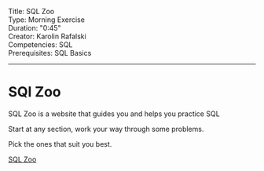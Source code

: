 
Title: SQL Zoo<br>
Type: Morning Exercise <br>
Duration: "0:45"<br>
Creator: Karolin Rafalski<br>
Competencies: SQL<br>
Prerequisites: SQL Basics<br>

---



# SQl Zoo

SQL Zoo is a website that guides you and helps you practice SQL

Start at any section, work your way through some problems. 

Pick the ones that suit you best. 

[SQL Zoo](https://sqlzoo.net/wiki/SQL_Tutorial)

